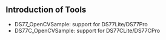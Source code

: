## Introduction of  Tools

- DS77_OpenCVSample: support for DS77Lite/DS77Pro
- DS77C_OpenCVSample: support for DS77CLite/DS77CPro